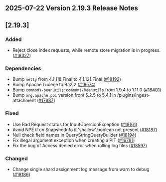 ## 2025-07-22 Version 2.19.3 Release Notes

## [2.19.3]
### Added
- Reject close index requests, while remote store migration is in progress.([#18327](https://github.com/density-project/Density/pull/18327))

### Dependencies
- Bump `netty` from 4.1.118.Final to 4.1.121.Final ([#18192](https://github.com/density-project/Density/pull/18192))
- Bump Apache Lucene to 9.12.2 ([#18574](https://github.com/density-project/Density/pull/18574))
- Bump `commons-beanutils:commons-beanutils` from 1.9.4 to 1.11.0 ([#18401](https://github.com/density-project/Density/issues/18401))
- Bump `org.apache.poi` version from 5.2.5 to 5.4.1 in /plugins/ingest-attachment ([#17887](https://github.com/density-project/Density/pull/17887))

### Fixed
- Use Bad Request status for InputCoercionException ([#18161](https://github.com/density-project/Density/pull/18161))
- Avoid NPE if on SnapshotInfo if 'shallow' boolean not present ([#18187](https://github.com/density-project/Density/issues/18187))
- Null check field names in QueryStringQueryBuilder ([#18194](https://github.com/density-project/Density/pull/18194))
- Fix illegal argument exception when creating a PIT ([#16781](https://github.com/density-project/Density/pull/16781))
- Fix the bug of Access denied error when rolling log files ([#18597](https://github.com/density-project/Density/pull/18597))

### Changed
- Change single shard assignment log message from warn to debug ([#18186](https://github.com/density-project/Density/pull/18186))
